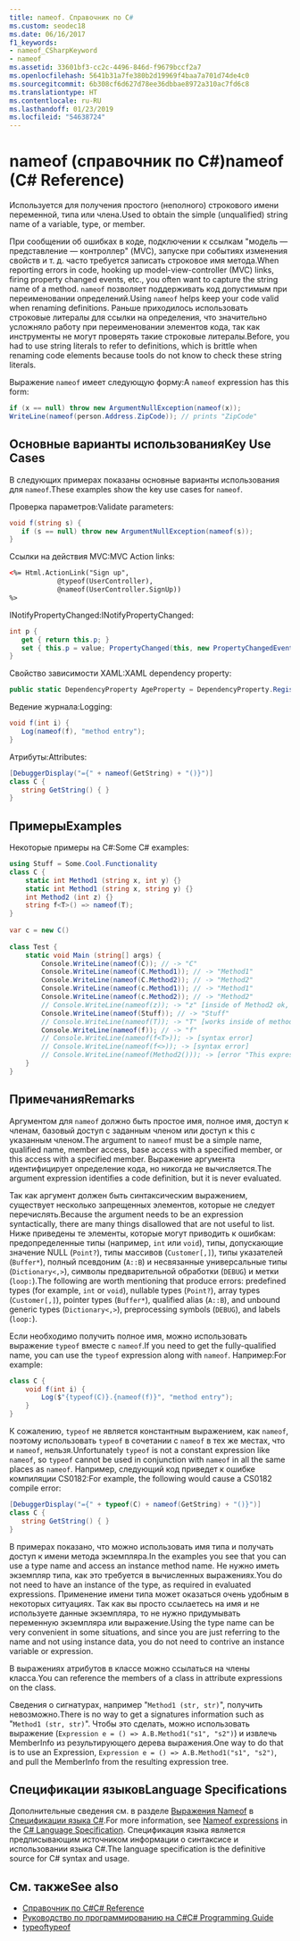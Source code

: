 ```yaml
---
title: nameof. Справочник по C#
ms.custom: seodec18
ms.date: 06/16/2017
f1_keywords:
- nameof_CSharpKeyword
- nameof
ms.assetid: 33601bf3-cc2c-4496-846d-f9679bccf2a7
ms.openlocfilehash: 5641b31a7fe380b2d19969f4baa7a701d74de4c0
ms.sourcegitcommit: 6b308cf6d627d78ee36dbbae8972a310ac7fd6c8
ms.translationtype: HT
ms.contentlocale: ru-RU
ms.lasthandoff: 01/23/2019
ms.locfileid: "54638724"
---
```

# <a name="nameof-c-reference"></a><span data-ttu-id="6b80f-102">nameof (справочник по C#)</span><span class="sxs-lookup"><span data-stu-id="6b80f-102">nameof (C# Reference)</span></span>

<span data-ttu-id="6b80f-103">Используется для получения простого (неполного) строкового имени переменной, типа или члена.</span><span class="sxs-lookup"><span data-stu-id="6b80f-103">Used to obtain the simple (unqualified) string name of a variable, type, or member.</span></span>  

<span data-ttu-id="6b80f-104">При сообщении об ошибках в коде, подключении к ссылкам "модель — представление — контроллер" (MVC), запуске при событиях изменения свойств и т. д. часто требуется записать строковое имя метода.</span><span class="sxs-lookup"><span data-stu-id="6b80f-104">When reporting errors in code, hooking up model-view-controller (MVC) links, firing property changed events, etc., you often want to capture the string name of a method.</span></span>  <span data-ttu-id="6b80f-105">`nameof` позволяет поддерживать код допустимым при переименовании определений.</span><span class="sxs-lookup"><span data-stu-id="6b80f-105">Using `nameof` helps keep your code valid when renaming definitions.</span></span>  <span data-ttu-id="6b80f-106">Раньше приходилось использовать строковые литералы для ссылки на определения, что значительно усложняло работу при переименовании элементов кода, так как инструменты не могут проверять такие строковые литералы.</span><span class="sxs-lookup"><span data-stu-id="6b80f-106">Before, you had to use string literals to refer to definitions, which is brittle when renaming code elements because tools do not know to check these string literals.</span></span>  
  
 <span data-ttu-id="6b80f-107">Выражение `nameof` имеет следующую форму:</span><span class="sxs-lookup"><span data-stu-id="6b80f-107">A `nameof` expression has this form:</span></span>  
  
```csharp  
if (x == null) throw new ArgumentNullException(nameof(x));  
WriteLine(nameof(person.Address.ZipCode)); // prints "ZipCode"  
```  
  
## <a name="key-use-cases"></a><span data-ttu-id="6b80f-108">Основные варианты использования</span><span class="sxs-lookup"><span data-stu-id="6b80f-108">Key Use Cases</span></span>  
 <span data-ttu-id="6b80f-109">В следующих примерах показаны основные варианты использования для `nameof`.</span><span class="sxs-lookup"><span data-stu-id="6b80f-109">These examples show the key use cases for `nameof`.</span></span>  
  
 <span data-ttu-id="6b80f-110">Проверка параметров:</span><span class="sxs-lookup"><span data-stu-id="6b80f-110">Validate parameters:</span></span>  
 ```csharp  
void f(string s) {  
    if (s == null) throw new ArgumentNullException(nameof(s));  
}  
```  
  
 <span data-ttu-id="6b80f-111">Ссылки на действия MVC:</span><span class="sxs-lookup"><span data-stu-id="6b80f-111">MVC Action links:</span></span>  
 ```html  
<%= Html.ActionLink("Sign up",  
             @typeof(UserController),  
             @nameof(UserController.SignUp))  
%>  
```  
  
 <span data-ttu-id="6b80f-112">INotifyPropertyChanged:</span><span class="sxs-lookup"><span data-stu-id="6b80f-112">INotifyPropertyChanged:</span></span>  
 ```csharp  
int p {  
    get { return this.p; }  
    set { this.p = value; PropertyChanged(this, new PropertyChangedEventArgs(nameof(this.p)); } // nameof(p) works too  
}  
```  
  
 <span data-ttu-id="6b80f-113">Свойство зависимости XAML:</span><span class="sxs-lookup"><span data-stu-id="6b80f-113">XAML dependency property:</span></span>  
 ```csharp  
public static DependencyProperty AgeProperty = DependencyProperty.Register(nameof(Age), typeof(int), typeof(C));  
```  
  
 <span data-ttu-id="6b80f-114">Ведение журнала:</span><span class="sxs-lookup"><span data-stu-id="6b80f-114">Logging:</span></span>  
 ```csharp  
void f(int i) {  
    Log(nameof(f), "method entry");  
}  
```  
  
 <span data-ttu-id="6b80f-115">Атрибуты:</span><span class="sxs-lookup"><span data-stu-id="6b80f-115">Attributes:</span></span>  
 ```csharp  
[DebuggerDisplay("={" + nameof(GetString) + "()}")]  
class C {  
    string GetString() { }  
}  
```  
  
## <a name="examples"></a><span data-ttu-id="6b80f-116">Примеры</span><span class="sxs-lookup"><span data-stu-id="6b80f-116">Examples</span></span>  
 <span data-ttu-id="6b80f-117">Некоторые примеры на C#:</span><span class="sxs-lookup"><span data-stu-id="6b80f-117">Some C# examples:</span></span>  
  
```csharp  
using Stuff = Some.Cool.Functionality  
class C {  
    static int Method1 (string x, int y) {}  
    static int Method1 (string x, string y) {}  
    int Method2 (int z) {}  
    string f<T>() => nameof(T);  
}  
  
var c = new C()  
  
class Test {  
    static void Main (string[] args) {  
        Console.WriteLine(nameof(C)); // -> "C"  
        Console.WriteLine(nameof(C.Method1)); // -> "Method1"   
        Console.WriteLine(nameof(C.Method2)); // -> "Method2"  
        Console.WriteLine(nameof(c.Method1)); // -> "Method1"   
        Console.WriteLine(nameof(c.Method2)); // -> "Method2"  
        // Console.WriteLine(nameof(z)); -> "z" [inside of Method2 ok, inside Method1 is a compiler error]  
        Console.WriteLine(nameof(Stuff)); // -> "Stuff"  
        // Console.WriteLine(nameof(T)); -> "T" [works inside of method but not in attributes on the method]  
        Console.WriteLine(nameof(f)); // -> "f"  
        // Console.WriteLine(nameof(f<T>)); -> [syntax error]  
        // Console.WriteLine(nameof(f<>)); -> [syntax error]  
        // Console.WriteLine(nameof(Method2())); -> [error "This expression does not have a name"]  
    }
}
```  
  
## <a name="remarks"></a><span data-ttu-id="6b80f-118">Примечания</span><span class="sxs-lookup"><span data-stu-id="6b80f-118">Remarks</span></span>  
 <span data-ttu-id="6b80f-119">Аргументом для `nameof` должно быть простое имя, полное имя, доступ к членам, базовый доступ с заданным членом или доступ к this с указанным членом.</span><span class="sxs-lookup"><span data-stu-id="6b80f-119">The argument to `nameof` must be a simple name, qualified name, member access, base access with a specified member, or this access with a specified member.</span></span>  <span data-ttu-id="6b80f-120">Выражение аргумента идентифицирует определение кода, но никогда не вычисляется.</span><span class="sxs-lookup"><span data-stu-id="6b80f-120">The argument expression identifies a code definition, but it is never evaluated.</span></span>  
  
 <span data-ttu-id="6b80f-121">Так как аргумент должен быть синтаксическим выражением, существует несколько запрещенных элементов, которые не следует перечислять.</span><span class="sxs-lookup"><span data-stu-id="6b80f-121">Because the argument needs to be an expression syntactically, there are many things disallowed that are not useful to list.</span></span>  <span data-ttu-id="6b80f-122">Ниже приведены те элементы, которые могут приводить к ошибкам: предопределенные типы (например, `int` или `void`), типы, допускающие значение NULL (`Point?`), типы массивов (`Customer[,]`), типы указателей (`Buffer*`), полный псевдоним (`A::B`) и несвязанные универсальные типы (`Dictionary<,>`), символы предварительной обработки (`DEBUG`) и метки (`loop:`).</span><span class="sxs-lookup"><span data-stu-id="6b80f-122">The following are worth mentioning that produce errors: predefined types (for example, `int` or `void`), nullable types (`Point?`), array types (`Customer[,]`), pointer types (`Buffer*`), qualified alias (`A::B`), and unbound generic types (`Dictionary<,>`), preprocessing symbols (`DEBUG`), and labels (`loop:`).</span></span>  
  
 <span data-ttu-id="6b80f-123">Если необходимо получить полное имя, можно использовать выражение `typeof` вместе с `nameof`.</span><span class="sxs-lookup"><span data-stu-id="6b80f-123">If you need to get the fully-qualified name, you can use the `typeof` expression along with `nameof`.</span></span>  <span data-ttu-id="6b80f-124">Например:</span><span class="sxs-lookup"><span data-stu-id="6b80f-124">For example:</span></span>
```csharp  
class C {
    void f(int i) {  
        Log($"{typeof(C)}.{nameof(f)}", "method entry");  
    }
}
``` 

 <span data-ttu-id="6b80f-125">К сожалению, `typeof` не является константным выражением, как `nameof`, поэтому использовать `typeof` в сочетании с `nameof` в тех же местах, что и `nameof`, нельзя.</span><span class="sxs-lookup"><span data-stu-id="6b80f-125">Unfortunately `typeof` is not a constant expression like `nameof`, so `typeof` cannot be used in conjunction with `nameof` in all the same places as `nameof`.</span></span>  <span data-ttu-id="6b80f-126">Например, следующий код приведет к ошибке компиляции CS0182:</span><span class="sxs-lookup"><span data-stu-id="6b80f-126">For example, the following would cause a CS0182 compile error:</span></span>
 ```csharp  
[DebuggerDisplay("={" + typeof(C) + nameof(GetString) + "()}")]  
class C {  
    string GetString() { }  
}  
```    
 <span data-ttu-id="6b80f-127">В примерах показано, что можно использовать имя типа и получать доступ к имени метода экземпляра.</span><span class="sxs-lookup"><span data-stu-id="6b80f-127">In the examples you see that you can use a type name and access an instance method name.</span></span>  <span data-ttu-id="6b80f-128">Не нужно иметь экземпляр типа, как это требуется в вычисленных выражениях.</span><span class="sxs-lookup"><span data-stu-id="6b80f-128">You do not need to have an instance of the type, as required in evaluated expressions.</span></span>  <span data-ttu-id="6b80f-129">Применение имени типа может оказаться очень удобным в некоторых ситуациях. Так как вы просто ссылаетесь на имя и не используете данные экземпляра, то не нужно придумывать переменную экземпляра или выражение.</span><span class="sxs-lookup"><span data-stu-id="6b80f-129">Using the type name can be very convenient in some situations, and since you are just referring to the name and not using instance data, you do not need to contrive an instance variable or expression.</span></span>  
  
 <span data-ttu-id="6b80f-130">В выражениях атрибутов в классе можно ссылаться на члены класса.</span><span class="sxs-lookup"><span data-stu-id="6b80f-130">You can reference the members of a class in attribute expressions on the class.</span></span>  
  
 <span data-ttu-id="6b80f-131">Сведения о сигнатурах, например "`Method1 (str, str)`", получить невозможно.</span><span class="sxs-lookup"><span data-stu-id="6b80f-131">There is no way to get a signatures information such as "`Method1 (str, str)`".</span></span>  <span data-ttu-id="6b80f-132">Чтобы это сделать, можно использовать выражение (`Expression e = () => A.B.Method1("s1", "s2")`) и извлечь MemberInfo из результирующего дерева выражения.</span><span class="sxs-lookup"><span data-stu-id="6b80f-132">One way to do that is to use an Expression, `Expression e = () => A.B.Method1("s1", "s2")`, and pull the MemberInfo from the resulting expression tree.</span></span>  
  
## <a name="language-specifications"></a><span data-ttu-id="6b80f-133">Спецификации языков</span><span class="sxs-lookup"><span data-stu-id="6b80f-133">Language Specifications</span></span>  

<span data-ttu-id="6b80f-134">Дополнительные сведения см. в разделе [Выражения Nameof](~/_csharplang/spec/expressions.md#nameof-expressions) в [Спецификации языка C#](../language-specification/index.md).</span><span class="sxs-lookup"><span data-stu-id="6b80f-134">For more information, see [Nameof expressions](~/_csharplang/spec/expressions.md#nameof-expressions) in the [C# Language Specification](../language-specification/index.md).</span></span> <span data-ttu-id="6b80f-135">Спецификация языка является предписывающим источником информации о синтаксисе и использовании языка C#.</span><span class="sxs-lookup"><span data-stu-id="6b80f-135">The language specification is the definitive source for C# syntax and usage.</span></span>
 
## <a name="see-also"></a><span data-ttu-id="6b80f-136">См. также</span><span class="sxs-lookup"><span data-stu-id="6b80f-136">See also</span></span>

- [<span data-ttu-id="6b80f-137">Справочник по C#</span><span class="sxs-lookup"><span data-stu-id="6b80f-137">C# Reference</span></span>](../../../csharp/language-reference/index.md)
- [<span data-ttu-id="6b80f-138">Руководство по программированию на C#</span><span class="sxs-lookup"><span data-stu-id="6b80f-138">C# Programming Guide</span></span>](../../../csharp/programming-guide/index.md)
- [<span data-ttu-id="6b80f-139">typeof</span><span class="sxs-lookup"><span data-stu-id="6b80f-139">typeof</span></span>](../../../csharp/language-reference/keywords/typeof.md)
